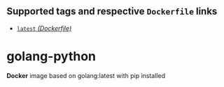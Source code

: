 ## Supported tags and respective `Dockerfile` links

* [`latest` _(Dockerfile)_](https://github.com/onepill/golang-python-docker/blob/master/Dockerfile)

# golang-python

**Docker** image based on golang:latest with pip installed
